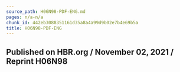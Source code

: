 ```yaml
---
source_path: H06N98-PDF-ENG.md
pages: n/a-n/a
chunk_id: 442eb3088351161d35a8a4a99d9b02e7b4e69b5a
title: H06N98-PDF-ENG
---
```

## Published on HBR.org / November 02, 2021 / Reprint H06N98
